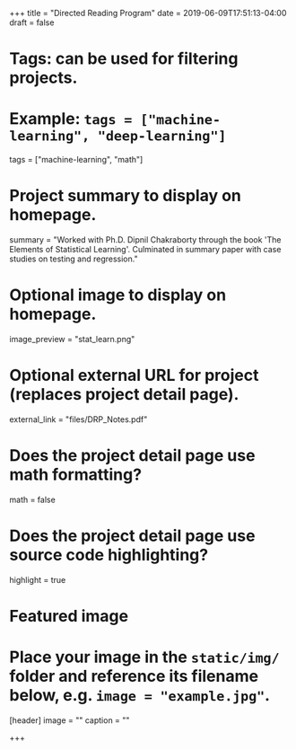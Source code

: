 +++
title = "Directed Reading Program"
date = 2019-06-09T17:51:13-04:00
draft = false

# Tags: can be used for filtering projects.
# Example: `tags = ["machine-learning", "deep-learning"]`
tags = ["machine-learning", "math"]

# Project summary to display on homepage.
summary = "Worked with Ph.D. Dipnil Chakraborty through the book 'The Elements of Statistical Learning'. Culminated in summary paper with case studies on testing and regression."

# Optional image to display on homepage.
image_preview = "stat_learn.png"

# Optional external URL for project (replaces project detail page).
external_link = "files/DRP_Notes.pdf"

# Does the project detail page use math formatting?
math = false

# Does the project detail page use source code highlighting?
highlight = true

# Featured image
# Place your image in the `static/img/` folder and reference its filename below, e.g. `image = "example.jpg"`.
[header]
image = ""
caption = ""

+++
